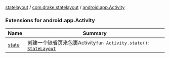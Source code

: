 [statelayout](../../index.md) / [com.drake.statelayout](../index.md) / [android.app.Activity](./index.md)

### Extensions for android.app.Activity

| Name | Summary |
|---|---|
| [state](state.md) | 创建一个缺省页来包裹Activity`fun Activity.state(): `[`StateLayout`](../-state-layout/index.md) |
